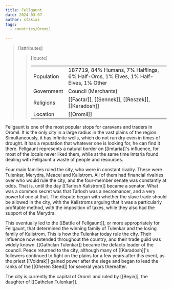 ```yaml
---
title: Fellgaunt
date: 2024-03-07
author: sfakias
tags:
  - countries/Oromil

---
```

> [!attributes]
> 
> > [!quote]
> >
> > | | |
> > | --- | --- |
> > | Population | 187719, 84% Humans, 7% Halflings, 6% Half-Orcs, 1% Elves, 1% Half-Elves, 1% Other |
> > | Government | Council (Merchants) |
> > | Religions | [[Factar]], [[Sennek]], [[Reszek]], [[Karadosh]] |
> > | Location | [[Oromil]] |

Fellgaunt is one of the most popular stops for caravans and traders in Oromil. It is the only city in a large radius in the vast plains of the region. Simultaneously, it has infinite wells, which do not run dry even in times of drought. It has a reputation that whatever one is looking for, he can find it there. Fellgaunt represents a natural border on [[Imtaria]]'s influence, for most of the locals never liked them, while at the same time Imtaria found dealing with Fellgaunt a waste of people and resources.

Four main families ruled the city, who were in constant rivalry. These were Tulenkar, Merydra, Meacel and Kalistrom. All of them had financial rivalries over who would rule the city, and the four-member senate was constantly at odds. That is, until the day [[Tarlosh Kalistrom]] became a senator. What was a common secret was that Tarlosh was a necromancer, and a very powerful one at that. The dispute began with whether the slave trade should be allowed in the city, with the Kalistroms arguing that it was a particularly profitable method, with the imposition of taxes, while they also had the support of the Merydra.

This eventually led to the [[Battle of Fellgaunt]], or more appropriately for Fellgaunt, that determined the winning family of Tulenkar and the losing family of Kalistrom. This is how the Tulenkar today rule the city. Their influence now extended throughout the country, and their trade guild was widely known. [[Gathclan Tulenkar]] became the defacto leader of the council. Peace returned to the city, although many of [[Karadosh]]'s followers continued to fight on the plains for a few years after this event, as the priest [[Voldrak]] gained power after the siege and began to lead the ranks of the [[Gheren Steed]] for several years thereafter.

The city is currently the capital of Oromil and ruled by [[Beyin]], the daughter of [[Gathclan Tulenkar]].